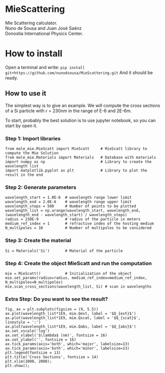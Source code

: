 # MieScattering
Mie Scattering calculator.  
Nuno de Sousa and Juan José Saénz  
Donostia International Physics Center.  

# How to install

Open a terminal and write:
`pip install git+https://github.com/nunodsousa/MieScattering.git`
And it should be ready.

## How to use it

The simplest way is to give an example. We will compute the cross sections of a Si particle with r = 230nm in the range of E-6 and 2E-6m.
 
To start, probably the best solution is to use jupyter notebook, so you can start by open it.
### Step 1: Import libraries 

`from mole_mie.MieScatt import MieScatt     # MieScatt library to compute the Mie Solution`   
`from mole_mie.Materials import Materials   # Database with materials`  
`import numpy as np                         # Library to create the wavelength list`  
`import matplotlib.pyplot as plt            # Library to plot the result in the end`  

### Step 2: Generate parameters

`wavelength_start = 1.0E-6  # wavelength range lower limit`  
`wavelength_end = 2.0E-6    # wavelength range upper limit`  
`wavelength_steps = 500     # Number of points to be plotted`    
`wavelength_list = np.arange(wavelength_start, wavelength_end,
                                (wavelength_end - wavelength_start) / wavelength_steps)`  
`radius = 230E-9            # radius of the particle in meters`   
`medium_ref_index = 1       # refractive index of the hosting medium`  
`N_multipoles = 10          # Number of multipoles to be considered`  

### Step 3: Create the material

`Si = Materials('Si')       # Material of the particle`

### Step 4: Create the object MieScatt and run the computation

`mie = MieScatt()           # Initialization of the object`  
`mie.set_params(radius=radius, medium_ref_index=medium_ref_index, N_multipoles=N_multipoles)`  
`mie.scan_cross_sections(wavelength_list, Si) # scan in wavelengths` 

### Extra Step: Do you want to see the result?
`fig, ax = plt.subplots(figsize = (9, 5.5))`  
`ax.plot(wavelength_list*1E9, mie.Qext, label = '$Q_{ext}$')`  
`ax.plot(wavelength_list*1E9, mie.Qscat, label = '$Q_{scat}$', linestyle = ':')`  
`ax.plot(wavelength_list*1E9, mie.Qabs, label = '$Q_{abs}$')`  
`ax.set_xscale('log')`  
`ax.set_xlabel('$\lambda$ (nm)', fontsize = 16)`  
`ax.set_ylabel('', fontsize = 16)`  
`ax.tick_params(axis='both', which='major', labelsize=13)`  
`ax.tick_params(axis='both', which='minor', labelsize=13)`  
`plt.legend(fontsize = 13)`  
`plt.title('Cross Sections', fontsize = 14)`  
`plt.xlim(1000, 2000);`  
`plt.show();`